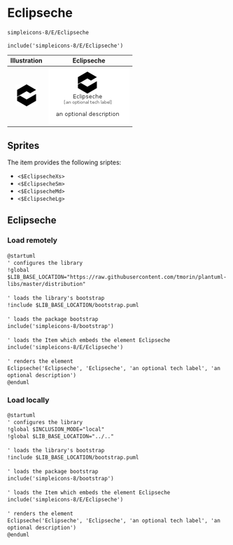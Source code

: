 # Eclipseche


```text
simpleicons-8/E/Eclipseche
```

```text
include('simpleicons-8/E/Eclipseche')
```



| Illustration | Eclipseche |
| :---: | :---: |
| ![illustration for Illustration](../../simpleicons-8/E/Eclipseche.png) | ![illustration for Eclipseche](../../simpleicons-8/E/Eclipseche.Local.png) |



## Sprites
The item provides the following sriptes:

- `<$EclipsecheXs>`
- `<$EclipsecheSm>`
- `<$EclipsecheMd>`
- `<$EclipsecheLg>`





## Eclipseche

### Load remotely
```plantuml
@startuml
' configures the library
!global $LIB_BASE_LOCATION="https://raw.githubusercontent.com/tmorin/plantuml-libs/master/distribution"

' loads the library's bootstrap
!include $LIB_BASE_LOCATION/bootstrap.puml

' loads the package bootstrap
include('simpleicons-8/bootstrap')

' loads the Item which embeds the element Eclipseche
include('simpleicons-8/E/Eclipseche')

' renders the element
Eclipseche('Eclipseche', 'Eclipseche', 'an optional tech label', 'an optional description')
@enduml
```

### Load locally
```plantuml
@startuml
' configures the library
!global $INCLUSION_MODE="local"
!global $LIB_BASE_LOCATION="../.."

' loads the library's bootstrap
!include $LIB_BASE_LOCATION/bootstrap.puml

' loads the package bootstrap
include('simpleicons-8/bootstrap')

' loads the Item which embeds the element Eclipseche
include('simpleicons-8/E/Eclipseche')

' renders the element
Eclipseche('Eclipseche', 'Eclipseche', 'an optional tech label', 'an optional description')
@enduml
```

